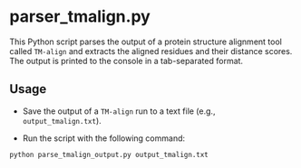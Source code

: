 # parser_tmalign.py
This Python script parses the output of a protein structure alignment tool called `TM-align` and extracts the aligned residues and their distance scores.
The output is printed to the console in a tab-separated format.

## Usage
* Save the output of a `TM-align` run to a text file (e.g., `output_tmalign.txt`).

* Run the script with the following command:
```python
python parse_tmalign_output.py output_tmalign.txt
```
